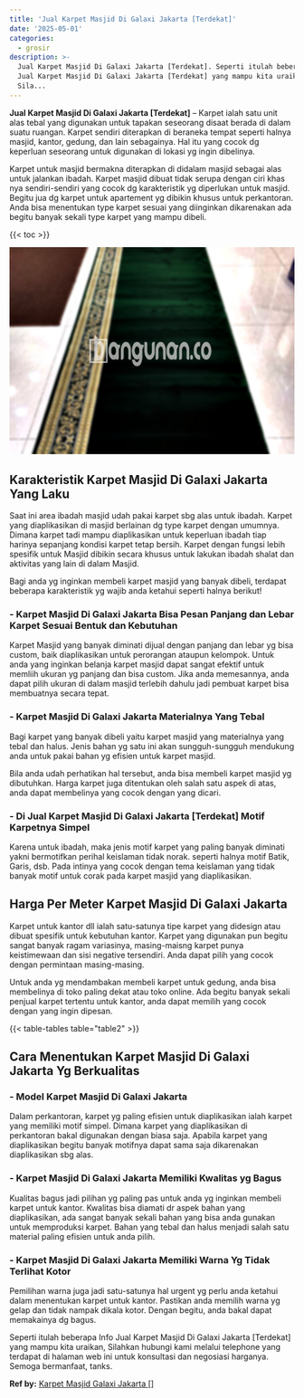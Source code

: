 ```yaml
---
title: 'Jual Karpet Masjid Di Galaxi Jakarta [Terdekat]'
date: '2025-05-01'
categories:
  - grosir
description: >-
  Jual Karpet Masjid Di Galaxi Jakarta [Terdekat]. Seperti itulah beberapa Info
  Jual Karpet Masjid Di Galaxi Jakarta [Terdekat] yang mampu kita uraikan,
  Sila...
---
```


**Jual Karpet Masjid Di Galaxi Jakarta \[Terdekat\]** – Karpet ialah satu unit alas tebal yang digunakan untuk tapakan seseorang disaat berada di dalam suatu ruangan. Karpet sendiri diterapkan di beraneka tempat seperti halnya masjid, kantor, gedung, dan lain sebagainya. Hal itu yang cocok dg keperluan seseorang untuk digunakan di lokasi yg ingin dibelinya.

Karpet untuk masjid bermakna diterapkan di didalam masjid sebagai alas untuk jalankan ibadah. Karpet masjid dibuat tidak serupa dengan ciri khas nya sendiri-sendiri yang cocok dg karakteristik yg diperlukan untuk masjid. Begitu jua dg karpet untuk apartement yg dibikin khusus untuk perkantoran. Anda bisa menentukan type karpet sesuai yang diinginkan dikarenakan ada begitu banyak sekali type karpet yang mampu dibeli.

{{< toc >}}

![Jual Karpet Masjid Di Galaxi Jakarta [Terdekat]](/images/grosir-karpet-murah-51.png)

## Karakteristik Karpet Masjid Di Galaxi Jakarta Yang Laku

Saat ini area ibadah masjid udah pakai karpet sbg alas untuk ibadah. Karpet yang diaplikasikan di masjid berlainan dg type karpet dengan umumnya. Dimana karpet tadi mampu diaplikasikan untuk keperluan ibadah tiap harinya sepanjang kondisi karpet tetap bersih. Karpet dengan fungsi lebih spesifik untuk Masjid dibikin secara khusus untuk lakukan ibadah shalat dan aktivitas yang lain di dalam Masjid.

Bagi anda yg inginkan membeli karpet masjid yang banyak dibeli, terdapat beberapa karakteristik yg wajib anda ketahui seperti halnya berikut!

### \- Karpet Masjid Di Galaxi Jakarta Bisa Pesan Panjang dan Lebar Karpet Sesuai Bentuk dan Kebutuhan

Karpet Masjid yang banyak diminati dijual dengan panjang dan lebar yg bisa custom, baik diaplikasikan untuk perorangan ataupun kelompok. Untuk anda yang inginkan belanja karpet masjid dapat sangat efektif untuk memliih ukuran yg panjang dan bisa custom. Jika anda memesannya, anda dapat pilih ukuran di dalam masjid terlebih dahulu jadi pembuat karpet bisa membuatnya secara tepat.

### \- Karpet Masjid Di Galaxi Jakarta Materialnya Yang Tebal

Bagi karpet yang banyak dibeli yaitu karpet masjid yang materialnya yang tebal dan halus. Jenis bahan yg satu ini akan sungguh-sungguh mendukung anda untuk pakai bahan yg efisien untuk karpet masjid.

Bila anda udah perhatikan hal tersebut, anda bisa membeli karpet masjid yg dibutuhkan. Harga karpet juga ditentukan oleh salah satu aspek di atas, anda dapat membelinya yang cocok dengan yang dicari.

### \- Di Jual Karpet Masjid Di Galaxi Jakarta \[Terdekat\] Motif Karpetnya Simpel

Karena untuk ibadah, maka jenis motif karpet yang paling banyak diminati yakni bermotifkan perihal keislaman tidak norak. seperti halnya motif Batik, Garis, dsb. Pada intinya yang cocok dengan tema keislaman yang tidak banyak motif untuk corak pada karpet masjid yang diaplikasikan.

## Harga Per Meter Karpet Masjid Di Galaxi Jakarta

Karpet untuk kantor dll ialah satu-satunya tipe karpet yang didesign atau dibuat spesifik untuk kebutuhan kantor. Karpet yang digunakan pun begitu sangat banyak ragam variasinya, masing-maisng karpet punya keistimewaan dan sisi negative tersendiri. Anda dapat pilih yang cocok dengan permintaan masing-masing.

Untuk anda yg mendambakan membeli karpet untuk gedung, anda bisa membelinya di toko paling dekat atau toko online. Ada begitu banyak sekali penjual karpet tertentu untuk kantor, anda dapat memilih yang cocok dengan yang ingin dipesan.

{{< table-tables table="table2" >}}

## Cara Menentukan Karpet Masjid Di Galaxi Jakarta Yg Berkualitas

### \- Model Karpet Masjid Di Galaxi Jakarta

Dalam perkantoran, karpet yg paling efisien untuk diaplikasikan ialah karpet yang memiliki motif simpel. Dimana karpet yang diaplikasikan di perkantoran bakal digunakan dengan biasa saja. Apabila karpet yang diaplikasikan begitu banyak motifnya dapat sama saja dikarenakan diaplikasikan sbg alas.

### \- Karpet Masjid Di Galaxi Jakarta Memiliki Kwalitas yg Bagus

Kualitas bagus jadi pilihan yg paling pas untuk anda yg inginkan membeli karpet untuk kantor. Kwalitas bisa diamati dr aspek bahan yang diaplikasikan, ada sangat banyak sekali bahan yang bisa anda gunakan untuk memproduksi karpet. Bahan yang tebal dan halus menjadi salah satu material paling efisien untuk anda pilih.

### \- Karpet Masjid Di Galaxi Jakarta Memiliki Warna Yg Tidak Terlihat Kotor

Pemilihan warna juga jadi satu-satunya hal urgent yg perlu anda ketahui dalam menentukan karpet untuk kantor. Pastikan anda memilih warna yg gelap dan tidak nampak dikala kotor. Dengan begitu, anda bakal dapat memakainya dg bagus.

Seperti itulah beberapa Info Jual Karpet Masjid Di Galaxi Jakarta \[Terdekat\] yang mampu kita uraikan, Silahkan hubungi kami melalui telephone yang terdapat di halaman web ini untuk konsultasi dan negosiasi harganya. Semoga bermanfaat, tanks.

**Ref by:**  [Karpet Masjid Galaxi Jakarta []](https://id.wikipedia.org/wiki/Karpet)
